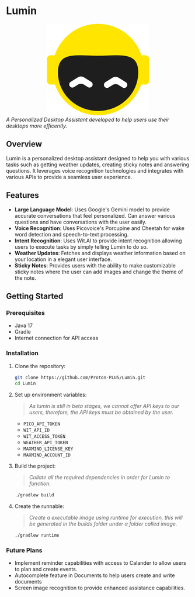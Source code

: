 # Lumin

<div align="center">
    <img src=https://github.com/Proton-PLU5/Lumin/blob/main/src/main/resources/me/protonplus/lumin/images/lumin.png?raw=true>
</div>
<div>
    <em>A Personalized Desktop Assistant developed to help users use their desktops more efficently.</em>
</div>

## Overview

Lumin is a personalized desktop assistant designed to help you with various tasks such as getting weather updates, creating sticky notes and answering questions. It leverages voice recognition technologies and integrates with various APIs to provide a seamless user experience.

## Features
- **Large Language Model**: Uses Google's Gemini model to provide accurate conversations that feel personalized. Can answer various questions and have conversations with the user easily.
- **Voice Recognition**: Uses Picovoice's Porcupine and Cheetah for wake word detection and speech-to-text processing.
- **Intent Recognition**: Uses Wit.AI to provide intent recognition allowing users to execute tasks by simply telling Lumin to do so.
- **Weather Updates**: Fetches and displays weather information based on your location in a elegant user interface.
- **Sticky Notes**: Provides users with the ability to make customizable sticky notes where the user can add images and change the theme of the note.

## Getting Started

### Prerequisites

- Java 17
- Gradle
- Internet connection for API access

### Installation

1. Clone the repository:
    ```sh
    git clone https://github.com/Proton-PLU5/Lumin.git
    cd Lumin
    ```

2. Set up environment variables:
   
   > *As lumin is still in beta stages, we cannot offer API keys to our users, therefore, the API keys must be obtained by the user.*
    - `PICO_API_TOKEN`
    - `WIT_API_ID`
    - `WIT_ACCESS_TOKEN`
    - `WEATHER_API_TOKEN`
    - `MAXMIND_LICENSE_KEY`
    - `MAXMIND_ACCOUNT_ID`

3. Build the project:
   > *Collate all the required dependencies in order for Lumin to function.*
    ```sh
    ./gradlew build
    ```

4. Create the runnable:
   > *Create a executable image using runtime for execution, this will be generated in the builds folder under a folder called image.*
    ```sh
    ./gradlew runtime
    ```

### Future Plans
- Implement reminder capabilities with access to Calander to allow users to plan and create events.
- Autocomplete feature in Documents to help users create and write documents
- Screen image recognition to provide enhanced assistance capabilities.
